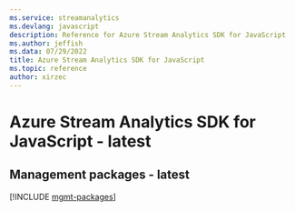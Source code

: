 ```yaml
---
ms.service: streamanalytics
ms.devlang: javascript
description: Reference for Azure Stream Analytics SDK for JavaScript
ms.author: jeffish
ms.data: 07/29/2022
title: Azure Stream Analytics SDK for JavaScript
ms.topic: reference
author: xirzec
---
```

# Azure Stream Analytics SDK for JavaScript - latest

## Management packages - latest
[!INCLUDE [mgmt-packages](stream-analytics-mgmt-index.md)]